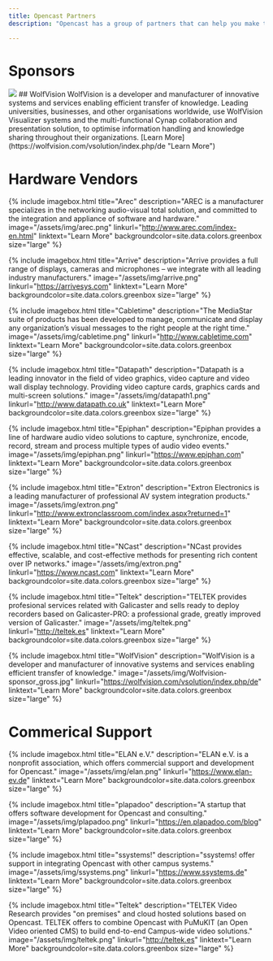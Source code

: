 ```yaml
---
title: Opencast Partners
description: "Opencast has a group of partners that can help you make the most informed decisions when designing and deploying your custom video capture solution. We strive to build a healthy ecosystem of consultants and technology providers all of which have been vetted by the community and validated by its users."

---
```


# Sponsors

<img class="feature-image-left" src="http://www.opencast.org/wp-content/uploads/2017/06/Wolfvision-sponsor_gross.jpg">
## WolfVision
WolfVision is a developer and manufacturer of innovative systems and services enabling efficient transfer of knowledge. Leading universities, businesses, and other organisations worldwide, use WolfVision Visualizer systems and the multi-functional Cynap collaboration and presentation solution, to optimise information handling and knowledge sharing throughout their organizations.
[Learn More](https://wolfvision.com/vsolution/index.php/de "Learn More")


# Hardware Vendors

{% include imagebox.html 
title="Arec"
description="AREC is a manufacturer specializes in the networking audio-visual total solution, and committed to the integration and appliance of software and hardware."
image="/assets/img/arec.png"
linkurl="http://www.arec.com/index-en.html"
linktext="Learn More"
backgroundcolor=site.data.colors.greenbox
size="large"
%}

{% include imagebox.html 
title="Arrive"
description="Arrive provides a full range of displays, cameras and microphones – we integrate with all leading industry manufacturers."
image="/assets/img/arrive.png"
linkurl="https://arrivesys.com"
linktext="Learn More"
backgroundcolor=site.data.colors.greenbox
size="large"
%}

{% include imagebox.html 
title="Cabletime"
description="The MediaStar suite of products has been developed to manage, communicate and display any organization’s visual messages to the right people at the right time."
image="/assets/img/cabletime.png"
linkurl="http://www.cabletime.com"
linktext="Learn More"
backgroundcolor=site.data.colors.greenbox
size="large"
%}

{% include imagebox.html 
title="Datapath"
description="Datapath is a leading innovator in the field of video graphics, video capture and video wall display technology. Providing video capture cards, graphics cards and multi-screen solutions."
image="/assets/img/datapath1.png"
linkurl="http://www.datapath.co.uk"
linktext="Learn More"
backgroundcolor=site.data.colors.greenbox
size="large"
%}

{% include imagebox.html 
title="Epiphan"
description="Epiphan provides a line of hardware audio video solutions to capture, synchronize, encode, record, stream and process multiple types of audio video events."
image="/assets/img/epiphan.png"
linkurl="https://www.epiphan.com"
linktext="Learn More"
backgroundcolor=site.data.colors.greenbox
size="large"
%}

{% include imagebox.html 
title="Extron"
description="Extron Electronics is a leading manufacturer of professional AV system integration products."
image="/assets/img/extron.png"
linkurl="http://www.extronclassroom.com/index.aspx?returned=1"
linktext="Learn More"
backgroundcolor=site.data.colors.greenbox
size="large"
%}

{% include imagebox.html 
title="NCast"
description="NCast provides effective, scalable, and cost-effective methods for presenting rich content over IP networks."
image="/assets/img/extron.png"
linkurl="https://www.ncast.com"
linktext="Learn More"
backgroundcolor=site.data.colors.greenbox
size="large"
%}

{% include imagebox.html 
title="Teltek"
description="TELTEK provides profesional services related with Galicaster and sells ready to deploy recorders based on Galicaster-PRO: a professional grade, greatly improved version of Galicaster."
image="/assets/img/teltek.png"
linkurl="http://teltek.es"
linktext="Learn More"
backgroundcolor=site.data.colors.greenbox
size="large"
%}

{% include imagebox.html 
title="WolfVision"
description="WolfVision is a developer and manufacturer of innovative systems and services enabling efficient transfer of knowledge."
image="/assets/img/Wolfvision-sponsor_gross.jpg"
linkurl="https://wolfvision.com/vsolution/index.php/de"
linktext="Learn More"
backgroundcolor=site.data.colors.greenbox
size="large"
%}


# Commerical Support

{% include imagebox.html 
title="ELAN e.V."
description="ELAN e.V. is a nonprofit association, which offers commercial support and development for Opencast."
image="/assets/img/elan.png"
linkurl="https://www.elan-ev.de"
linktext="Learn More"
backgroundcolor=site.data.colors.greenbox
size="large"
%}

{% include imagebox.html 
title="plapadoo"
description="A startup that offers software development for Opencast and consulting."
image="/assets/img/plapadoo.png"
linkurl="https://en.plapadoo.com/blog"
linktext="Learn More"
backgroundcolor=site.data.colors.greenbox
size="large"
%}

{% include imagebox.html 
title="ssystems!"
description="ssystems! offer support in integrating Opencast with other campus systems."
image="/assets/img/ssystems.png"
linkurl="https://www.ssystems.de"
linktext="Learn More"
backgroundcolor=site.data.colors.greenbox
size="large"
%}

{% include imagebox.html 
title="Teltek"
description="TELTEK Video Research provides "on premises" and cloud hosted solutions based on Opencast. TELTEK offers to combine Opencast with PuMuKIT (an Open Video oriented CMS) to build end-to-end Campus-wide video solutions."
image="/assets/img/teltek.png"
linkurl="http://teltek.es"
linktext="Learn More"
backgroundcolor=site.data.colors.greenbox
size="large"
%}